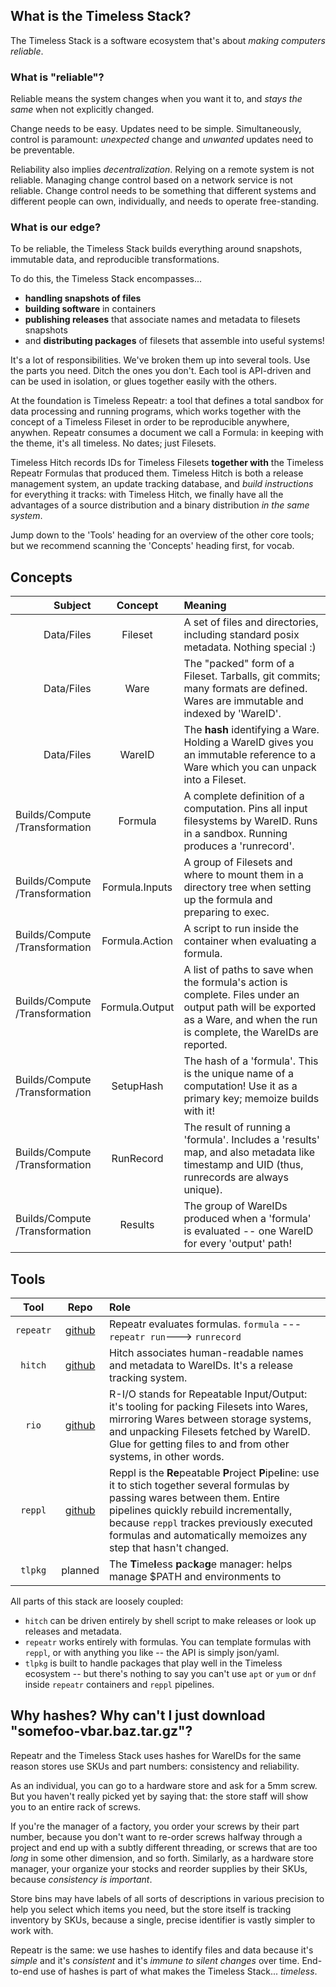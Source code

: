 
What is the Timeless Stack?
---------------------------

The Timeless Stack is a software ecosystem that's about *making computers reliable*.

### What is "reliable"?

Reliable means the system changes when you want it to, and *stays the same* when not explicitly changed.

Change needs to be easy.  Updates need to be simple.
Simultaneously, control is paramount: *unexpected* change and *unwanted* updates need to be preventable.

Reliability also implies *decentralization*.
Relying on a remote system is not reliable.
Managing change control based on a network service is not reliable.
Change control needs to be something that different systems and different people can own, individually, and needs to operate free-standing.

### What is our edge?

To be reliable, the Timeless Stack builds everything around snapshots, immutable data,
and reproducible transformations.

To do this, the Timeless Stack encompasses...

- **handling snapshots of files**
- **building software** in containers
- **publishing releases** that associate names and metadata to filesets snapshots
- and **distributing packages** of filesets that assemble into useful systems!

It's a lot of responsibilities.  We've broken them up into several tools.  Use the parts you need.  Ditch the ones you don't.  Each tool is API-driven and can be used in isolation, or glues together easily with the others.

At the foundation is Timeless Repeatr: a tool that defines a total sandbox for data processing and running programs, which works together with the concept of a Timeless Fileset in order to be reproducible anywhere, anywhen.
Repeatr consumes a document we call a Formula: in keeping with the theme, it's all timeless.  No dates; just Filesets.

Timeless Hitch records IDs for Timeless Filesets __together with__ the Timeless Repeatr Formulas that produced them.
Timeless Hitch is both a release management system, an update tracking database, and *build instructions* for everything it tracks: with Timeless Hitch, we finally have all the advantages of a source distribution and a binary distribution *in the same system*.

Jump down to the 'Tools' heading for an overview of the other core tools; but we recommend scanning the 'Concepts' heading first, for vocab.


Concepts
--------

|  Subject                           |  Concept          |  Meaning   |
|-----------------------------------:|:-----------------:|:-----------|
| Data/Files                         | Fileset           |  A set of files and directories, including standard posix metadata.  Nothing special :)
| Data/Files                         | Ware              |  The "packed" form of a Fileset.  Tarballs, git commits; many formats are defined.  Wares are immutable and indexed by 'WareID'.
| Data/Files                         | WareID            |  The __hash__ identifying a Ware.  Holding a WareID gives you an immutable reference to a Ware which you can unpack into a Fileset.
| Builds/Compute<br>/Transformation  | Formula           |  A complete definition of a computation.  Pins all input filesystems by WareID.  Runs in a sandbox.  Running produces a 'runrecord'.
| Builds/Compute<br>/Transformation  | Formula.Inputs    |  A group of Filesets and where to mount them in a directory tree when setting up the formula and preparing to exec.
| Builds/Compute<br>/Transformation  | Formula.Action    |  A script to run inside the container when evaluating a formula.
| Builds/Compute<br>/Transformation  | Formula.Output    |  A list of paths to save when the formula's action is complete.  Files under an output path will be exported as a Ware, and when the run is complete, the WareIDs are reported.
| Builds/Compute<br>/Transformation  | SetupHash         |  The hash of a 'formula'.  This is the unique name of a computation!  Use it as a primary key; memoize builds with it!
| Builds/Compute<br>/Transformation  | RunRecord         |  The result of running a 'formula'.  Includes a 'results' map, and also metadata like timestamp and UID (thus, runrecords are always unique).
| Builds/Compute<br>/Transformation  | Results           |  The group of WareIDs produced when a 'formula' is evaluated -- one WareID for every 'output' path!

Tools
-----

|  Tool       |  Repo                                           |  Role      |
|:-----------:|:-----------------------------------------------:|:-----------|
| `repeatr`   | [github](https://github.com/polydawn/repeatr)   |  Repeatr evaluates formulas.  `formula` ---`repeatr run`---> `runrecord`
| `hitch`     | [github](https://github.com/polydawn/hitch)     |  Hitch associates human-readable names and metadata to WareIDs.  It's a release tracking system.
| `rio`       | [github](https://github.com/polydawn/rio)       |  R-I/O stands for Repeatable Input/Output: it's tooling for packing Filesets into Wares, mirroring Wares between storage systems, and unpacking Filesets fetched by WareID.  Glue for getting files to and from other systems, in other words.
| `reppl`     | [github](https://github.com/polydawn/reppl)     |  Reppl is the **Re**peatable **P**roject **P**ipe**l**ine: use it to stich together several formulas by passing wares between them.  Entire pipelines quickly rebuild incrementally, because `reppl` trackes previously executed formulas and automatically memoizes any step that hasn't changed.
| `tlpkg`     | planned                                         |  The **T**ime**l**ess **p**ac**k**a**g**e manager: helps manage $PATH and environments to

All parts of this stack are loosely coupled:

- `hitch` can be driven entirely by shell script to make releases or look up releases and metadata.
- `repeatr` works entirely with formulas.  You can template formulas with `reppl`, or with anything you like -- the API is simply json/yaml.
- `tlpkg` is built to handle packages that play well in the Timeless ecosystem -- but there's nothing to say you can't use `apt` or `yum` or `dnf` inside `repeatr` containers and `reppl` pipelines.


Why hashes?  Why can't I just download "somefoo-vbar.baz.tar.gz"?
-----------------------------------------------------------------

Repeatr and the Timeless Stack uses hashes for WareIDs for the same reason stores use SKUs and part numbers: consistency and reliability.

As an individual, you can go to a hardware store and ask for a 5mm screw.  But you haven't really picked yet by saying that: the store staff will show you to an entire rack of screws.

If you're the manager of a factory, you order your screws by their part number, because you don't want to re-order screws halfway through a project and end up with a subtly different threading, or screws that are too *long* in some other dimension, and so forth.
Similarly, as a hardware store manager, your organize your stocks and reorder supplies by their SKUs, because *consistency is important*.

Store bins may have labels of all sorts of descriptions in various precision to help you select which items you need, but the store itself is tracking inventory by SKUs, because a single, precise identifier is vastly simpler to work with.

Repeatr is the same: we use hashes to identify files and data because it's *simple* and it's *consistent* and it's *immune to silent changes* over time.
End-to-end use of hashes is part of what makes the Timeless Stack... *timeless*.
